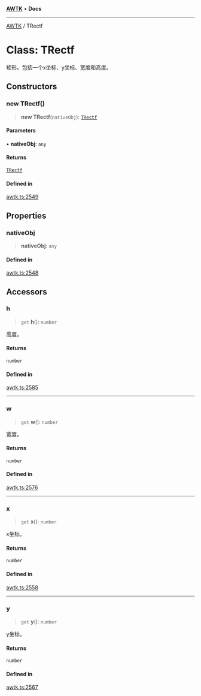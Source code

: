 [**AWTK**](../README.md) • **Docs**

***

[AWTK](../globals.md) / TRectf

# Class: TRectf

矩形。包括一个x坐标、y坐标、宽度和高度。

## Constructors

### new TRectf()

> **new TRectf**(`nativeObj`): [`TRectf`](TRectf.md)

#### Parameters

• **nativeObj**: `any`

#### Returns

[`TRectf`](TRectf.md)

#### Defined in

[awtk.ts:2549](https://github.com/zlgopen/awtk-binding/blob/eba643a28b6249e8f99055dcbc6755f195868c97/tools/code_gen/js/output/awtk.ts#L2549)

## Properties

### nativeObj

> **nativeObj**: `any`

#### Defined in

[awtk.ts:2548](https://github.com/zlgopen/awtk-binding/blob/eba643a28b6249e8f99055dcbc6755f195868c97/tools/code_gen/js/output/awtk.ts#L2548)

## Accessors

### h

> `get` **h**(): `number`

高度。

#### Returns

`number`

#### Defined in

[awtk.ts:2585](https://github.com/zlgopen/awtk-binding/blob/eba643a28b6249e8f99055dcbc6755f195868c97/tools/code_gen/js/output/awtk.ts#L2585)

***

### w

> `get` **w**(): `number`

宽度。

#### Returns

`number`

#### Defined in

[awtk.ts:2576](https://github.com/zlgopen/awtk-binding/blob/eba643a28b6249e8f99055dcbc6755f195868c97/tools/code_gen/js/output/awtk.ts#L2576)

***

### x

> `get` **x**(): `number`

x坐标。

#### Returns

`number`

#### Defined in

[awtk.ts:2558](https://github.com/zlgopen/awtk-binding/blob/eba643a28b6249e8f99055dcbc6755f195868c97/tools/code_gen/js/output/awtk.ts#L2558)

***

### y

> `get` **y**(): `number`

y坐标。

#### Returns

`number`

#### Defined in

[awtk.ts:2567](https://github.com/zlgopen/awtk-binding/blob/eba643a28b6249e8f99055dcbc6755f195868c97/tools/code_gen/js/output/awtk.ts#L2567)
